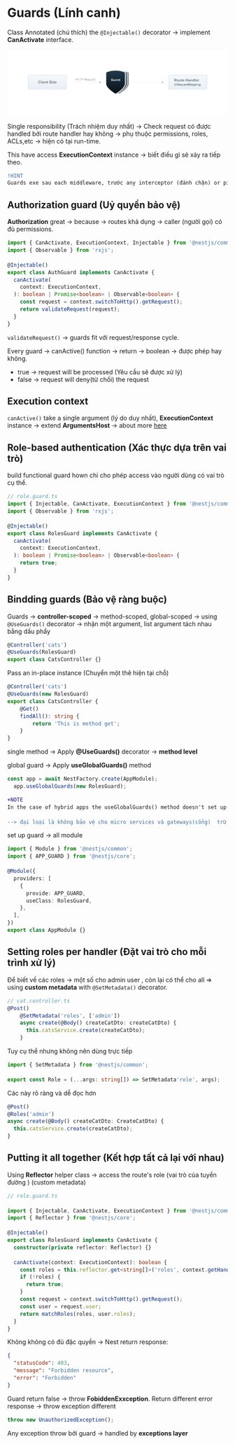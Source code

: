 # Guards (Lính canh)

 Class Annotated (chú thích) the `@Injectable()` decorator -> implement **CanActivate** interface.

<p align="center">
  <a href="https://github.com/LDK-VN/NestJS/blob/master/Resource/image/guards.png" target="blank"><img src="https://github.com/LDK-VN/NestJS/blob/master/Resource/image/guards.png" width="860" alt="guards" /></a>
</p>


Single responsibility (Trách nhiệm duy nhất) -> Check request có được handled bởi route handler hay không -> phụ thuộc permissions, roles, ACLs,etc -> hiện có tại run-time.

This have access **ExecutionContext** instance -> biết điều gì sẽ xảy ra tiếp theo.

```diff
!HINT
Guards exe sau each middleware, trước any interceptor (đánh chặn) or pipe(đường ống).
```

## Authorization guard (Uỷ quyền bảo vệ)

**Authorization** great -> because -> routes khả dụng -> caller (người gọi) có đủ permissions.

```ts
import { CanActivate, ExecutionContext, Injectable } from '@nestjs/common';
import { Observable } from 'rxjs';

@Injectable()
export class AuthGuard implements CanActivate {
  canActivate(
    context: ExecutionContext,
  ): boolean | Promise<boolean> | Observable<boolean> {
    const request = context.switchToHttp().getRequest();
    return validateRequest(request);
  }
}
```

`validateRequest()` -> guards fit với request/response cycle.

Every guard -> canActive() function -> return -> boolean ->  được phép hay không.

* true -> request will be processed (Yêu cầu sẽ được xử lý)
* false -> request will deny(từ chối) the request

## Execution context

`canActive()` take a single argument (lý do duy nhất), **ExecutionContext** instance -> extend **ArgumentsHost** -> about more [here][execution-context]

## Role-based authentication (Xác thực dựa trên vai trò)

build functional guard hown chỉ cho phép access vào người dùng có vai trò cụ thể.

```ts
// role.guard.ts
import { Injectable, CanActivate, ExecutionContext } from '@nestjs/common';
import { Observable } from 'rxjs';

@Injectable()
export class RolesGuard implements CanActivate {
  canActivate(
    context: ExecutionContext,
  ): boolean | Promise<boolean> | Observable<boolean> {
    return true;
  }
}
```

## Bindding guards (Bảo vệ ràng buộc)

Guards -> **controller-scoped** -> method-scoped, global-scoped -> using `@UseGuards()` decorator -> nhận một argument, list argument tách nhau bằng dấu phẩy

```ts
@Controller('cats')
@UseGuards(RolesGuard)
export class CatsController {}
```

Pass an in-place instance (Chuyển một thê hiện tại chỗ)

```ts
@Controller('cats')
@UseGuards(new RolesGuard)
export class CatsController {
    @Get()
    findAll(): string {
        return 'This is method get';
    }
}
```

single method -> Apply **@UseGuards()** decorator -> **method level**

global guard -> Apply **useGlobalGuards()** method

```ts
const app = await NestFactory.create(AppModule);
  app.useGlobalGuards(new RolesGuard);
```

```diff
+NOTE
In the case of hybrid apps the useGlobalGuards() method doesn't set up guards for gateways and micro services by default (see Hybrid application for information on how to change this behavior). For "standard" (non-hybrid) microservice apps, useGlobalGuards() does mount the guards globally.

--> đại loại là không bảo vệ cho micro services và gateways(cổng)  trừ microservices (non-hybrid)
```

set up guard -> all module

```ts
import { Module } from '@nestjs/common';
import { APP_GUARD } from '@nestjs/core';

@Module({
  providers: [
    {
      provide: APP_GUARD,
      useClass: RolesGuard,
    },
  ],
})
export class AppModule {}
```

## Setting roles per handler (Đặt vai trò cho mỗi trình xử lý)

Để biết về các roles -> một số cho admin user , còn lại có thể cho all => using **custom metadata** with `@SetMetadata()` decorator.

```ts
// cat.controller.ts
@Post()
    @SetMetadata('roles', ['admin'])
    async create(@Body() createCatDto: createCatDto) {
      this.catsService.create(createCatDto);
    }
```

Tuy cụ thể nhưng không nên dùng trực tiếp

```ts
import { SetMetadata } from '@nestjs/common';

export const Role = (...args: string[]) => SetMetadata'role', args);
```

Các này rõ ràng và dễ đọc hơn

```ts
@Post()
@Roles('admin')
async create(@Body() createCatDto: CreateCatDto) {
  this.catsService.create(createCatDto);
}
```

## Putting it all together (Kết hợp tất cả lại với nhau)

Using **Reflector** helper class -> access the route's role (vai trò của tuyển đường ) (custom metadata)

```ts
// role.guard.ts

import { Injectable, CanActivate, ExecutionContext } from '@nestjs/common';
import { Reflector } from '@nestjs/core';

@Injectable()
export class RolesGuard implements CanActivate {
  constructor(private reflector: Reflector) {}

  canActivate(context: ExecutionContext): boolean {
    const roles = this.reflector.get<string[]>('roles', context.getHandler());
    if (!roles) {
      return true;
    }
    const request = context.switchToHttp().getRequest();
    const user = request.user;
    return matchRoles(roles, user.roles);
  }
}
```

Không không có đủ đặc quyền -> Nest return response:

```JSON
{
  "statusCode": 403,
  "message": "Forbidden resource",
  "error": "Forbidden"
}
```

Guard return false -> throw **FobiddenExxception**.
Return different error response -> throw exception different

```ts
throw new UnauthorizedException();
```
Any exception throw bởi guard -> handled by **exceptions layer**

[execution-context]: https://docs.nestjs.com/fundamentals/execution-context

